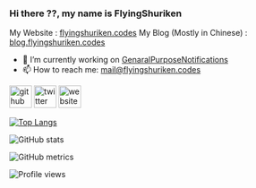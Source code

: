 ### Hi there ??, my name is FlyingShuriken
My Website : [flyingshuriken.codes](https://flyingshuriken.codes)
My Blog (Mostly in Chinese) : [blog.flyingshuriken.codes](https://blog.flyingshuriken.codes)

- 🔭 I’m currently working on [GenaralPurposeNotifications](https://github.com/FlyingShuriken/GeneralPurposeNotifications) 
- 📫 How to reach me: [mail@flyingshuriken.codes](mailto:mail@flyingshuriken.codes) 


[<img src='https://cdn.jsdelivr.net/npm/simple-icons@3.0.1/icons/github.svg' alt='github' height='40'>](https://github.com/FlyingShuriken)  [<img src='https://cdn.jsdelivr.net/npm/simple-icons@3.0.1/icons/twitter.svg' alt='twitter' height='40'>](https://twitter.com/ShurikenFlying)  [<img src='https://cdn.jsdelivr.net/npm/simple-icons@3.0.1/icons/icloud.svg' alt='website' height='40'>](flyingshuriken.codes)  

[![Top Langs](https://github-readme-stats.vercel.app/api/top-langs/?username=FlyingShuriken)](https://github.com/anuraghazra/github-readme-stats)

![GitHub stats](https://github-readme-stats.vercel.app/api?username=FlyingShuriken&show_icons=true)  

![GitHub metrics](https://metrics.lecoq.io/FlyingShuriken)  

![Profile views](https://gpvc.arturio.dev/FlyingShuriken)  